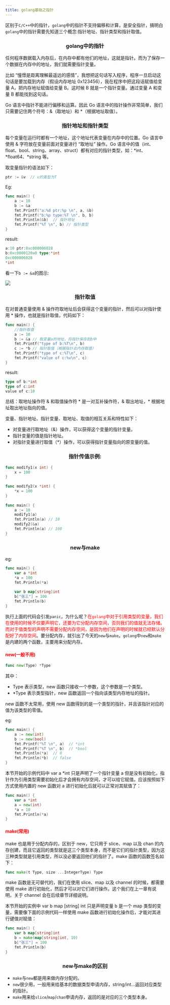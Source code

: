 ```yaml
---
title: golang基础之指针
---
```


区别于`C/C++`中的指针，`golang`中的指针不支持偏移和计算，是安全指针，搞明白`golang`中的指针需要先知道三个概念:指针地址、指针类型和指针取值。

### <center>golang中的指针</center>

任何程序数据载入内存后，在内存中都有他们的地址，这就是指针。而为了保存一个数据在内存中的地址，我们就需要指针变量。

比如 “憧憬是距离理解最遥远的感情”，我想把这句话写入程序，程序一旦启动这句话是要加载到内存（假设内存地址 0x123456），我在程序中把这段话赋值给变量 A，把内存地址赋值给变量 B。这时候 B 就是一个指针变量。通过变量 A 和变量 B 都能找到这句话。

Go 语言中指针不能进行偏移和运算。因此 Go 语言中的指针操作非常简单，我们只需要记住两个符号：&（取地址）和 *（根据地址取值）。

### <center>指针地址和指针类型</center>

每个变量在运行时都有一个地址，这个地址代表变量在内存中的位置。Go 语言中使用 & 字符放在变量前面对变量进行 “取地址” 操作。Go 语言中的值（int、float、bool、string、array、struct）都有对应的指针类型，如：*int、*float64、*string 等。

取变量指针的语法如下：

```go
ptr := &v  // v的类型为T
```

Eg:

```go
func main() {
	a := 10
	b := &a
	fmt.Printf("a:%d ptr:%p \n", a, &b)
	fmt.Printf("b:%p type:%T \n", b, b)
	fmt.Println(&b)  // 指针地址
	fmt.Printf("%T \n", b) // 指针类型
}
```

result:

```go
a:10 ptr:0xc000006028 
b:0xc0000120a0 type:*int 
0xc000006028
*int
```

看一下`b := &a`的图示:

![](images/ptr-1024x452.png)

### <center>指针取值</center>

在对普通变量使用 & 操作符取地址后会获得这个变量的指针，然后可以对指针使用 * 操作，也就是指针取值，代码如下：

```go
func main() {
	//指针取值
	a := 10
	b := &a // 取变量a的地址，将指针保存到b中
	fmt.Printf("type of b:%T\n", b)
	c := *b // 指针取值（根据指针去内存取值）
	fmt.Printf("type of c:%T\n", c)
	fmt.Printf("value of c:%v\n", c)
}
```

result:

```go
type of b:*int
type of c:int
value of c:10
```

总结：取地址操作符 & 和取值操作符 * 是一对互补操作符，& 取出地址，* 根据地址取出地址指向的值。

变量、指针地址、指针变量、取地址、取值的相互关系和特性如下：

- 对变量进行取地址（&）操作，可以获得这个变量的指针变量。
- 指针变量的值是指针地址。
- 对指针变量进行取值（*）操作，可以获得指针变量指向的原变量的值。

### <center>指针传值示例:</center>

```go
func modify1(x int) {
	x = 100
}
 
func modify2(x *int) {
	*x = 100
}
 
func main() {
	a := 10
	modify1(a)
	fmt.Println(a) // 10
	modify2(&a)
	fmt.Println(a) // 100
}
```

### <center>new与make</center>

eg:

```go
func main() {
	var a *int
	*a = 100
	fmt.Println(*a)
 
	var b map[string]int
	b["张三"] = 100
	fmt.Println(b)
}
```

执行上面的代码会引发`panic`，为什么呢？<font color=red>在`golang`中对于引用类型的变量，我们在使用的时候不仅要声明它，还要为它分配内存空间，否则我们的值就无法存储。而对于值类型的声明不需要分配内存空间，是因为他们在声明的时候就已经默认分配好了内存空间</font>。要分配内存，就引出了今天的`new`与`make`。`golang`中`new`和`make`是内建的两个函数，主要用来分配内存。

#### <font color=red>new(一般不用)</font>

```go
func new(Type) *Type
```

其中：

- Type 表示类型，new 函数只接收一个参数，这个参数是一个类型。
- *Type 表示类型指针，new 函数返回一个指向该类型内存地址的指针。

new 函数不太常用，使用 new 函数得到的是一个类型的指针，并且该指针对应的值为该类型的零值。

eg:

```go
func main() {
	a := new(int)
	b := new(bool)
	fmt.Printf("%T \n", a)  // *int
	fmt.Printf("%T \n", b)  // *bool
	fmt.Println(*a)  // 0
	fmt.Println(*b)  // false
}
```

本节开始的示例代码中 var a *int 只是声明了一个指针变量 a 但是没有初始化，指针作为引用类型需要初始化后才会拥有内存空间，才可以给它赋值。应该按照如下方式使用内置的 new 函数对 a 进行初始化后就可以正常对其赋值了：

```go
func main() {
	var a *int
	a = new(int)
	*a = 10
	fmt.Println(*a)
}
```

#### <font color=red>make(常用)</font>

make 也是用于分配内存的，区别于 new，它只用于 slice、map 以及 chan 的内存创建，而且它返回的类型就是这三个类型本身，而不是它们的指针类型，因为这三种类型就是引用类型，所以没必要返回他们的指针了。make 函数的函数签名如下：

```go
func make(t Type, size ...IntegerType) Type
```

make 函数是无可替代的，我们在使用 slice、map 以及 channel 的时候，都需要使用 make 进行初始化，然后才可以对它们进行操作。这个我们在上一章有说明，关于 channel 会在后续章节详细说明。

本节开始的实例中 var b map [string] int 只是声明变量 b 是一个 map 类型的变量，需要像下面的示例代码一样使用 make 函数进行初始化操作后，才能对其进行键值对赋值：

```go
func main() {
	var b map[string]int
	b = make(map[string]int, 10)
	b["张三"] = 100
	fmt.Println(b)
}
```

### <center>new与make的区别</center>

- `make`与`new`都是用来做内存分配的。
- `new`很少用，一般用来给基本的数据类型申请内存，string/int...返回对应类型的指针。
- `make`用来给`slice`/`map`/`chan`申请内存，返回的是对应的三个类型本身。